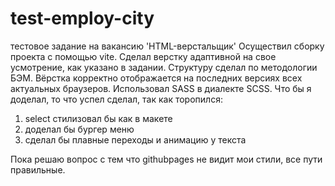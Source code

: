 # test-employ-city
тестовое задание на вакансию 'HTML-верстальщик'
Осуществил сборку проекта с помощью vite. Сделал верстку адаптивной на свое усмотрение, как указано в задании. Структуру сделал по методологии БЭМ. Вёрстка корректно отображается на последних версиях всех актуальных браузеров. Использовал SASS в диалекте SCSS. 
Что бы я доделал, то что успел сделал, так как торопился:
1) select стилизовал бы как в макете
2) доделал бы бургер меню
3) сделал бы плавные переходы и анимацию у текста

Пока решаю вопрос с тем что githubpages не видит мои стили, все пути правильные.
   
